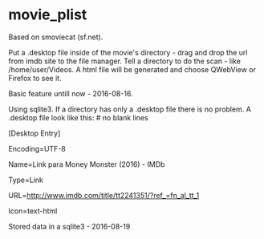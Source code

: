 # movie_plist
Based on smoviecat (sf.net).

Put a .desktop file inside of the movie's directory - drag and drop the url from imdb site to the file manager.
Tell a directory to do the scan - like /home/user/Videos.
A html file will be generated and choose QWebView or Firefox to see it.

Basic feature untill now - 2016-08-16.

Using sqlite3.
If a directory has only a .desktop file there is no problem.
A .desktop file look like this: # no blank lines

[Desktop Entry]

Encoding=UTF-8

Name=Link para Money Monster (2016) - IMDb

Type=Link

URL=http://www.imdb.com/title/tt2241351/?ref_=fn_al_tt_1

Icon=text-html


Stored data in a sqlite3 - 2016-08-19


